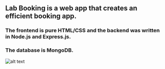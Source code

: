 ## Lab Booking is a web app that creates an efficient booking app.

### The frontend is pure HTML/CSS and the backend was written in Node.js and Express.js. 
### The database is MongoDB. 

![alt text](main/appScreen.jpg)
